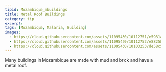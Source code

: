 ```yaml
---
tipid: Mozambique_mbuildings
title: Metal Roof Buildings
category: tip
excerpt:
tags: [Mozambique, Malaria, Building]
images:
  - https://cloud.githubusercontent.com/assets/11095450/10112751/e5931aa8-63ab-11e5-879e-3e882e8d2b0b.png
  - https://cloud.githubusercontent.com/assets/11095450/10112752/e8825ba2-63ab-11e5-8fe7-38149c9f1fad.png
  - https://cloud.githubusercontent.com/assets/11095450/10103253/de58c53e-6370-11e5-9afe-89006ad5ac63.png
---
```


Many buildings in Mozambique are made with mud and brick and have a metal roof.  
